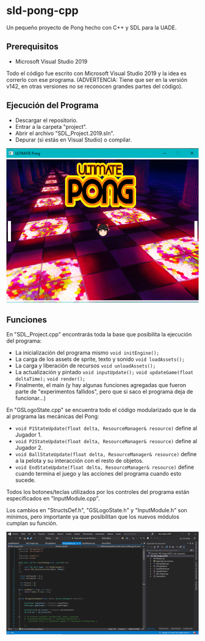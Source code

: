 # sld-pong-cpp
Un pequeño proyecto de Pong hecho con C++ y SDL para la UADE.

## Prerequisitos
- Microsoft Visual Studio 2019

Todo el código fue escrito con Microsoft Visual Studio 2019 y la idea es correrlo con ese programa. (ADVERTENCIA: Tiene que ser en la versión v142, en otras versiones no se reconocen grandes partes del código).

## Ejecución del Programa
- Descargar el repositorio.
- Entrar a la carpeta "project".
- Abrir el archivo "SDL_Project.2019.sln".
- Depurar (si estás en Visual Studio) o compilar.

![El juego](/../doc/img/game.png)

## Funciones
En "SDL_Project.cpp" encontrarás toda la base que posibilita la ejecución del programa:
- La inicialización del programa mismo
`void initEngine();`
- La carga de los assets de sprite, texto y sonido
`void loadAssets();`
- La carga y liberación de recursos
`void unloadAssets();`
- La actualización y pintado
`void inputUpdate();`
`void updateGame(float deltaTime);`
`void render();`
- Finalmente, el main (y hay algunas funciones agregadas que fueron parte de "experimentos fallidos", pero que si saco el programa deja de funcionar...)

En "GSLogoState.cpp" se encuentra todo el código modularizado que le da al programa las mecánicas del Pong:
- `void P1StateUpdate(float delta, ResourceManager& resource)` define al Jugador 1.
- `void P2StateUpdate(float delta, ResourceManager& resource)` define al Jugador 2.
- `void BallStateUpdate(float delta, ResourceManager& resource)` define a la pelota y su interacción con el resto de objetos.
- `void EndStateUpdate(float delta, ResourceManager& resource)` define cuando termina el juego y las acciones del programa cuando esto sucede.

Todos los botones/teclas utilizados por los controles del programa están especificados en "InputModule.cpp".

Los cambios en "StructsDef.h", "GSLogoState.h" y "InputModule.h" son mínimos, pero importante ya que posibilitan que los nuevos módulos cumplan su función.

![Codigo del programa](/../doc/img/morecode.png)

